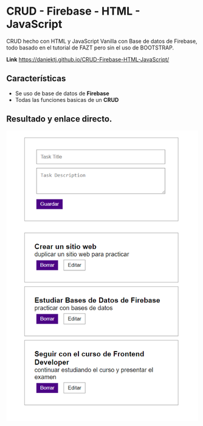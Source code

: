 # CRUD - Firebase - HTML - JavaScript
CRUD hecho con HTML y JavaScript Vanilla con Base de datos de Firebase, todo basado en el tutorial de FAZT pero sin el uso de BOOTSTRAP.

**Link** https://daniektj.github.io/CRUD-Firebase-HTML-JavaScript/

## Características
* Se uso de base de datos de **Firebase** 
* Todas las funciones basicas de un **CRUD** 


## Resultado y enlace directo.

![](screenshot.png)
